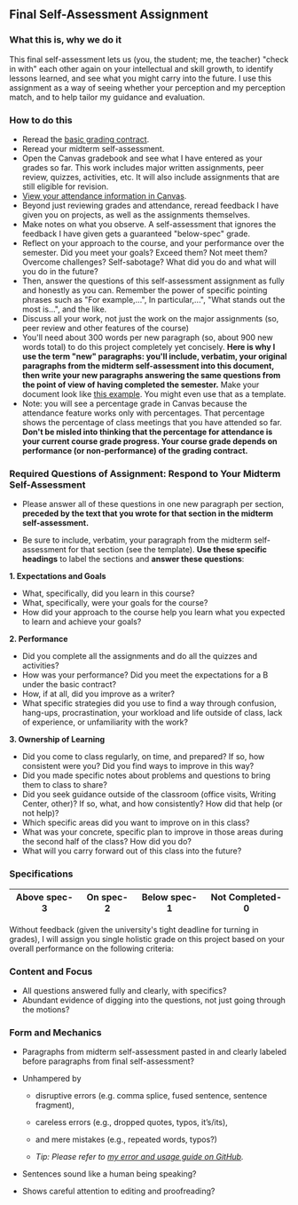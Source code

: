 ## Final Self-Assessment Assignment

### What this is, why we do it

This final self-assessment lets us (you, the student; me, the teacher) "check in with" each other again on your intellectual and skill growth, to identify lessons learned, and see what you might carry into the future. I use this assignment as a way of seeing whether your perception and my perception match, and to help tailor my guidance and evaluation. 

### How to do this

*	Reread the [basic grading contract](https://github.com/drewloewe/grading-contract/blob/master/grading-contract.md).
* Reread your midterm self-assessment.
* 	Open the Canvas gradebook and see what I have entered as your grades so far. This work includes major written assignments, peer review, quizzes, activities, etc. It will also include assignments that are still eligible for revision. 
*  [View your attendance information in Canvas](https://guides.instructure.com/m/4212/l/643081-how-do-i-view-my-roll-call-attendance-report-as-a-student).
*  Beyond just reviewing grades and attendance, reread feedback I have given you on projects, as well as the assignments themselves.
*  Make notes on what you observe. A self-assessment that ignores the feedback I have given gets a guaranteed "below-spec" grade.
*  Reflect on your approach to the course, and your performance over the semester. Did you meet your goals? Exceed them? Not meet them? Overcome challenges? Self-sabotage? What did you do and what will you do in the future?
*  Then, answer the questions of this self-assessment assignment as fully and honestly as you can. Remember the power of specific pointing phrases such as "For example,...", In particular,...", "What stands out the most is...", and the like.
*  Discuss all your work, not just the work on the major assignments (so, peer review and other features of the course)
*  You'll need about 300 words per new paragraph (so, about 900 new words total) to do this project completely yet concisely. **Here is why I use the term "new" paragraphs: you'll include, verbatim, your original paragraphs from the midterm self-assessment into this document, then write your new paragraphs answering the same questions from the point of view of having completed the semester.** Make your document look like [this example](https://stedwards.box.com/s/wu1vfvge4rw0jny4avtqvk2xpyo91nbj). You might even use that as a template.
* Note: you will see a percentage grade in Canvas because the attendance feature works only with percentages. That percentage shows the percentage of class meetings that you have attended so far. **Don't be misled into thinking that the percentage for attendance is your current course grade progress. Your course grade depends on performance (or non-performance) of the grading contract.**

### Required Questions of Assignment: Respond to Your Midterm Self-Assessment

*   Please answer all of these questions in one new paragraph per section, **preceded by the text that you wrote for that section in the midterm self-assessment.** 

*   Be sure to include, verbatim, your paragraph from the midterm self-assessment for that section (see the template). **Use these specific headings** to label the sections and **answer these questions**:

**1. Expectations and Goals** 

*	What, specifically, did you learn in this course? 
* 	What, specifically, were your goals for the course? 
* 	How did your approach to the course help you learn what you expected to learn and achieve your goals?


**2. Performance** 

*	Did you complete all the assignments and do all the quizzes and activities? 
* How was your performance? Did you meet the expectations for a B under the basic contract? 
* How, if at all, did you improve as a writer? 
* What specific strategies did you use to find a way through confusion, hang-ups, procrastination, your workload and life outside of class, lack of experience, or unfamiliarity with the work?


**3. Ownership of Learning**

*	Did you come to class regularly, on time, and prepared? If so, how consistent were you? Did you find ways to improve in this way?
*	Did you made specific notes about problems and questions to bring them to class to share?
* Did you seek guidance outside of the classroom (office visits, Writing Center, other)? If so, what, and how consistently? How did that help (or not help)?
* Which specific areas did you want to improve on in this class?
* What was your concrete, specific plan to improve in those areas during the second half of the class? How did you do?
* What will you carry forward out of this class into the future? 


### Specifications

| Above spec-3 |  On spec-2 | Below spec-1 | Not Completed-0 |
|------------| --------- |-----------|-----------|

Without feedback (given the university's tight deadline for turning in grades), I will assign you single holistic grade on this project based on your overall performance on the following criteria:

### Content and Focus

*	All questions answered fully and clearly, with specifics?
*  Abundant evidence of digging into the questions, not just going through the motions?

### Form and Mechanics

-	Paragraphs from midterm self-assessment pasted in and clearly labeled before paragraphs from final self-assessment?

-   Unhampered by 

	-	disruptive errors (e.g. comma splice, fused sentence, sentence fragment), 
	- careless errors (e.g., dropped quotes, typos, it’s/its), 
	- and mere mistakes (e.g., repeated words, typos?)

	-	*Tip: Please refer to [my error and usage guide on GitHub](https://github.com/drewloewe/editing-and-formatting-guide/blob/master/advice-on-errors-and-usage.md).*

-   Sentences sound like a human being speaking?

-   Shows careful attention to editing and proofreading? 
